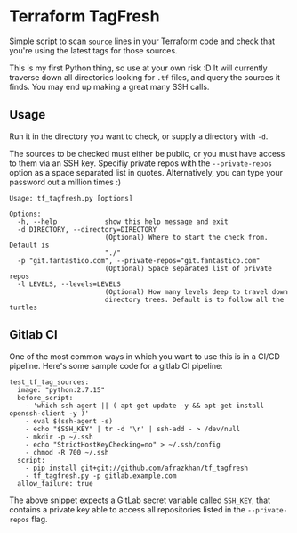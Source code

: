 # Terraform TagFresh

Simple script to scan `source` lines in your Terraform code and check that you're
using the latest tags for those sources.

This is my first Python thing, so use at your own risk :D It will currently traverse
down all directories looking for `.tf` files, and query the sources it finds. You
may end up making a great many SSH calls.

## Usage

Run it in the directory you want to check, or supply a directory with `-d`.

The sources to be checked must either be public, or you must have access to them
via an SSH key. Specifiy private repos with the `--private-repos` option as a
space separated list in quotes. Alternatively, you can type your password out
a million times :)

    Usage: tf_tagfresh.py [options]

    Options:
      -h, --help            show this help message and exit
      -d DIRECTORY, --directory=DIRECTORY
                            (Optional) Where to start the check from. Default is
                            "./"
      -p "git.fantastico.com", --private-repos="git.fantastico.com"
                            (Optional) Space separated list of private repos
      -l LEVELS, --levels=LEVELS
                            (Optional) How many levels deep to travel down
                            directory trees. Default is to follow all the turtles

## Gitlab CI

One of the most common ways in which you want to use this is in a CI/CD pipeline. 
Here's some sample code for a gitlab CI pipeline:

```
test_tf_tag_sources:
  image: "python:2.7.15"
  before_script:
    - 'which ssh-agent || ( apt-get update -y && apt-get install openssh-client -y )'
    - eval $(ssh-agent -s)
    - echo "$SSH_KEY" | tr -d '\r' | ssh-add - > /dev/null
    - mkdir -p ~/.ssh
    - echo "StrictHostKeyChecking=no" > ~/.ssh/config
    - chmod -R 700 ~/.ssh
  script:
    - pip install git+git://github.com/afrazkhan/tf_tagfresh
    - tf_tagfresh.py -p gitlab.example.com
  allow_failure: true
```

The above snippet expects a GitLab secret variable called `SSH_KEY`, that contains a private key able to access all repositories listed in the `--private-repos` flag.
